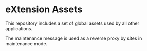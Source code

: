 eXtension Assets
================

This repository includes a set of global assets used by all other applications.

The maintenance message is used as a reverse proxy by sites in maintenance mode.
